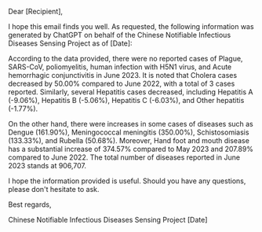 Dear [Recipient],

I hope this email finds you well. As requested, the following information was generated by ChatGPT on behalf of the Chinese Notifiable Infectious Diseases Sensing Project as of [Date]:

According to the data provided, there were no reported cases of Plague, SARS-CoV, poliomyelitis, human infection with H5N1 virus, and Acute hemorrhagic conjunctivitis in June 2023. It is noted that Cholera cases decreased by 50.00% compared to June 2022, with a total of 3 cases reported. Similarly, several Hepatitis cases decreased, including Hepatitis A (-9.06%), Hepatitis B (-5.06%), Hepatitis C (-6.03%), and Other hepatitis (-1.77%). 

On the other hand, there were increases in some cases of diseases such as Dengue (161.90%), Meningococcal meningitis (350.00%), Schistosomiasis (133.33%), and Rubella (50.68%). Moreover, Hand foot and mouth disease has a substantial increase of 374.57% compared to May 2023 and 207.89% compared to June 2022. The total number of diseases reported in June 2023 stands at 906,707.

I hope the information provided is useful. Should you have any questions, please don't hesitate to ask.

Best regards,

Chinese Notifiable Infectious Diseases Sensing Project
[Date]